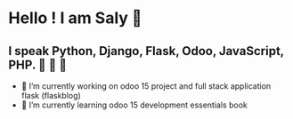 # Hello ! I am Saly 👋

## I speak Python, Django, Flask, Odoo, JavaScript, PHP.   :triumph: :triumph: :muscle:


- 🔭 I’m currently working on odoo 15 project and full stack application flask (flaskblog) 
- 🌱 I’m currently learning odoo 15 development essentials book
 
<!--
**elmaroufa/elmaroufa** is a ✨ _special_ ✨ repository because its `README.md` (this file) appears on your GitHub profile.

Here are some ideas to get you started:

- 🔭 I’m currently working on ...
- 🌱 I’m currently learning ...
- 👯 I’m looking to collaborate on ...
- 🤔 I’m looking for help with ...
- 💬 Ask me about ...
- 📫 How to reach me: ...
- 😄 Pronouns: ...
- ⚡ Fun fact: ...
-->
